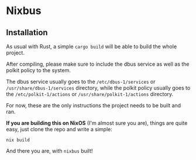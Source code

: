 # Nixbus

## Installation

As usual with Rust, a simple `cargo build` will be able to build the whole project.

After compiling, please make sure to include the dbus service as well as the polkit policy to the system.

The dbus service usually goes to the `/etc/dbus-1/services` or `/usr/share/dbus-1/services` directory, while the polkit policy usually goes to the `/etc/polkit-1/actions` or `/usr/share/polkit-1/actions` directory.

For now, these are the only instructions the project needs to be built and ran.

**If you are building this on NixOS** (I'm almost sure you are), things are quite easy, just clone the repo and write a simple:

```
nix build
```

And there you are, with `nixbus` built! 